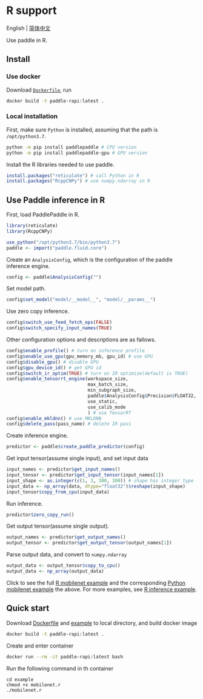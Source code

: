 # R support

English | [简体中文](./README_cn.md)

Use paddle in R.

## Install
### Use docker
Download [`Dockerfile`](./Dockerfile), run
``` bash
docker build -t paddle-rapi:latest .
```

### Local installation
First, make sure `Python` is installed, assuming that the path is `/opt/python3.7`.

``` bash
python -m pip install paddlepaddle # CPU version
python -m pip install paddlepaddle-gpu # GPU version
```

Install the R libraries needed to use paddle.
``` r
install.packages("reticulate") # call Python in R
install.packages("RcppCNPy") # use numpy.ndarray in R
```

## Use Paddle inference in R
First, load PaddlePaddle in R.
``` r
library(reticulate)
library(RcppCNPy)

use_python("/opt/python3.7/bin/python3.7")
paddle <- import("paddle.fluid.core")
```

Create an `AnalysisConfig`, which is the configuration of the paddle inference engine.
``` r
config <- paddle$AnalysisConfig("")
```

Set model path.
``` r
config$set_model("model/__model__", "model/__params__")
```

Use zero copy inference.
``` r
config$switch_use_feed_fetch_ops(FALSE)
config$switch_specify_input_names(TRUE)
```

Other configuration options and descriptions are as fallows.
``` r
config$enable_profile() # turn on inference profile
config$enable_use_gpu(gpu_memory_mb, gpu_id) # use GPU
config$disable_gpu() # disable GPU
config$gpu_device_id() # get GPU id
config$switch_ir_optim(TRUE) # turn on IR optimize(default is TRUE)
config$enable_tensorrt_engine(workspace_size,
                              max_batch_size,
                              min_subgraph_size,
                              paddle$AnalysisConfig$Precision$FLOAT32,
                              use_static,
                              use_calib_mode
                              ) # use TensorRT
config$enable_mkldnn() # use MKLDNN
config$delete_pass(pass_name) # delete IR pass
```

Create inference engine.
``` r
predictor <- paddle$create_paddle_predictor(config)
```

Get input tensor(assume single input), and set input data
``` r
input_names <- predictor$get_input_names()
input_tensor <- predictor$get_input_tensor(input_names[1])
input_shape <- as.integer(c(1, 3, 300, 300)) # shape has integer type
input_data <- np_array(data, dtype="float32")$reshape(input_shape)
input_tensor$copy_from_cpu(input_data)
```

Run inference.
``` r
predictor$zero_copy_run()
```

Get output tensor(assume single output).
``` r
output_names <- predictor$get_output_names()
output_tensor <- predictor$get_output_tensor(output_names[1])
```

Parse output data, and convert to `numpy.ndarray`
``` r
output_data <- output_tensor$copy_to_cpu()
output_data <- np_array(output_data)
```

Click to see the full [R mobilenet example](./example/mobilenet.r) and the corresponding [Python mobilenet example](./example/mobilenet.py) the above. For more examples, see [R inference example](./example).

## Quick start
Download [Dockerfile](./Dockerfile) and [example](./example) to local directory, and build docker image
``` bash
docker build -t paddle-rapi:latest .
```

Create and enter container
``` bash
docker run --rm -it paddle-rapi:latest bash
```

Run the following command in th container
```
cd example
chmod +x mobilenet.r
./mobilenet.r
```
